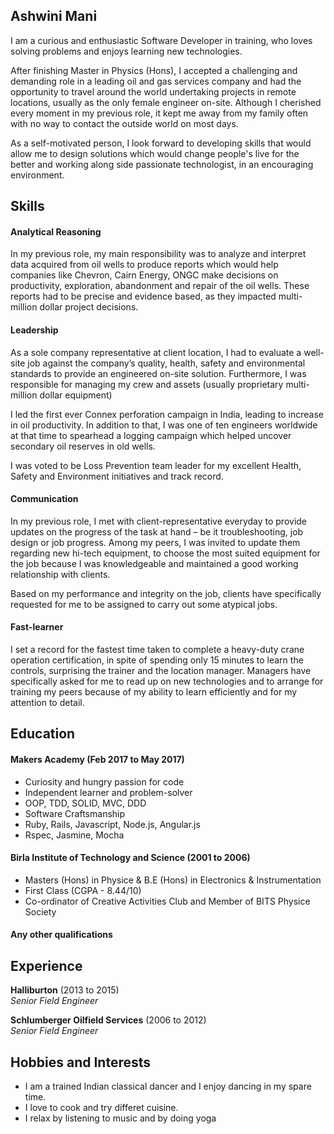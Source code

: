 ## Ashwini Mani

<p>I am a curious and enthusiastic Software Developer in training, who loves solving problems and enjoys learning new technologies.</p>

<p>After finishing Master in Physics (Hons), I accepted a challenging and demanding role in a leading oil and gas services company and had the opportunity to travel around the world undertaking projects in remote locations, usually as the only female engineer on-site. Although I cherished every moment in my previous role, it kept me away from my family often with no way to contact the outside world on most days.</p>

<p>As a self-motivated person, I look forward to developing skills that would allow me to design solutions which would change people's live for the better and working along side passionate technologist, in an encouraging environment.</p>


## Skills

#### Analytical Reasoning

In my previous role, my main responsibility was to analyze and interpret data acquired from oil wells to produce reports which would help companies like Chevron, Cairn Energy, ONGC make decisions on productivity, exploration, abandonment and repair of the oil wells. These reports had to be precise and evidence based, as they impacted multi-million dollar project decisions.

#### Leadership

<p>As a sole company representative at client location, I had to evaluate a well-site job against the company’s quality, health, safety and environmental standards to provide an engineered on-site solution. Furthermore, I was responsible for managing my crew and assets (usually proprietary multi-million dollar equipment)</p>
<p>I led the first ever Connex perforation campaign in India, leading to increase in oil productivity. In addition to that, I was one of ten engineers worldwide at that time to spearhead a logging campaign which helped uncover secondary oil reserves in old wells.</p>
<p>I was voted to be Loss Prevention team leader for my excellent Health, Safety and Environment initiatives and track record.</p>

#### Communication

<p>In my previous role, I met with client-representative everyday to provide updates on the progress of the task at hand – be it troubleshooting, job design or job progress. Among my peers, I was invited to update them regarding new hi-tech equipment, to choose the most suited equipment for the job because I was knowledgeable and maintained a good working relationship with clients. </p>
<p>Based on my performance and integrity on the job, clients have specifically requested for me to be assigned to carry out some atypical jobs.</p>

#### Fast-learner

<p>I set a record for the fastest time taken to complete a heavy-duty crane operation certification, in spite of spending only 15 minutes to learn the controls, surprising the trainer and the location manager. Managers have specifically asked for me to read up on new technologies and to arrange for training my peers because of my ability to learn efficiently and for my attention to detail.</p>

## Education

#### Makers Academy (Feb 2017 to May 2017)

- Curiosity and hungry passion for code
- Independent learner and problem-solver
- OOP, TDD, SOLID, MVC, DDD
- Software Craftsmanship
- Ruby, Rails, Javascript, Node.js, Angular.js
- Rspec, Jasmine, Mocha

#### Birla Institute of Technology and Science (2001 to 2006)

- Masters (Hons) in Physice & B.E (Hons) in Electronics & Instrumentation
- First Class (CGPA - 8.44/10)
- Co-ordinator of Creative Activities Club and Member of BITS Physice Society

#### Any other qualifications

## Experience

**Halliburton** (2013 to 2015)   
*Senior Field Engineer* 

**Schlumberger Oilfield Services** (2006 to 2012)    
*Senior Field Engineer*  
 
## Hobbies and Interests

- I am a trained Indian classical dancer and I enjoy dancing in my spare time. 
- I love to cook and try differet cuisine.
- I relax by listening to music and by doing yoga

